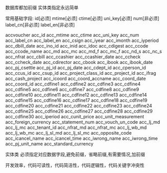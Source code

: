 数据库都加前缀
实体类指定永远简单

常用基础字段:
id[必须]
mtime[必须]
ctime[必须]
uni_key[必须]
num[非必须]
label_cn[非必须]
label_en[非必须]

accvoucher
acc_id
acc_mtime
acc_ctime
acc_uni_key
acc_num
acc_label_cn
acc_label_en
acc_csign
acc_iyear
acc_imonth
acc_iyperiod
acc_dbill_date
acc_ino_id
acc_inid
acc_idoc
acc_cdigest
acc_ccode
acc_ccode_name
acc_md
acc_mc
acc_md_f
acc_mc_f
acc_nd_s
acc_nc_s
acc_nfrat
acc_cbill
acc_ccashier
acc_ccashier_date
acc_ccheck
acc_ccheck_date
acc_cdirector
acc_cbook
acc_ibook
acc_ibook_date
acc_pj_csettle
acc_pj_id
acc_pj_date
acc_cdept_id
acc_cperson_id
acc_ccus_id
acc_csup_id
acc_project_class_id
acc_project_id
acc_ifrag
acc_cash_project
acc_icoord
acc_coord_accname
acc_coord_date
acc_coord_id
acc_cdfine1
acc_cdfine2
acc_cdfine3
acc_cdfine4
acc_cdfine5
acc_cdfine6
acc_cdfine7
acc_cdfine8
acc_cdfine9
acc_cdfine10
acc_cdfine11
acc_cdfine12
acc_cdfine13
acc_cdfine14
acc_cdfine15
acc_cdfine16
acc_cdfine17
acc_cdfine18
acc_cdfine19
acc_cdfine20
acc_cdfine21
acc_cdfine22
acc_cdfine23
acc_cdfine24
acc_cdfine25
acc_cdfine26
acc_cdfine27
acc_cdfine28
acc_cdfine29
acc_cdfine30
acc_iperiod
acc_cunit_price
acc_unit_measurement
acc_foreign_currency
acc_statement_num
acc_vouch_un_code
acc_lj_md
acc_lj_mc
acc_tenant_id
acc_nfrat_md
acc_nfrat_mc
acc_lj_wb_md
acc_lj_wb_mc
acc_lj_sl_md
acc_lj_sl_mc
acc_opposite_code
acc_icancel_name
acc_icancel_time
acc_iwrong_name
acc_iwrong_time
acc_pj_unit_name
acc_standard_currency

实体类
必须指定对应数据字段,避免前缀，省略前缀,有需要情况,加前缀


开发效率，代码可读性，代码简洁性，代码逻辑性，代码关键字冲突性